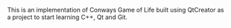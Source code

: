 This is an implementation of Conways Game of Life built using QtCreator as a project to start learning C++, Qt and Git.
